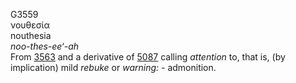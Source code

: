 <body>
  <p>G3559<br>  νουθεσία  <br> nouthesia  <br><i>noo-thes-ee‘-ah </i><br>From <a href="g3563.htm">3563</a> and a derivative of <a href="g5087.htm">5087</a>  calling <i>attention</i> to, that is, (by implication) mild <i>rebuke</i> or <i>warning:</i> - admonition.<br></p>
 </body>